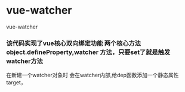 # vue-watcher
vue-watcher

### 该代码实现了vue核心双向绑定功能 两个核心方法 object.defineProperty,watcher 方法，只要set了就是触发watcher方法

 在新建一个watcher对象时 会在watcher内部,给dep函数添加一个静态属性
 target，
